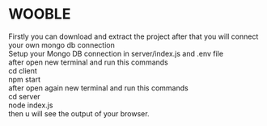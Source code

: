 # WOOBLE

Firstly you can download and extract the project after that you will connect your own mongo db connection
<br>
Setup your Mongo DB connection in server/index.js and .env file 
<br>
after open new terminal and run this commands
<br>
cd client
<br>
npm start
<br>
after open again new terminal and run this commands
<br>
cd server
<br>
node index.js
<br>
then u will  see the output of your browser.
